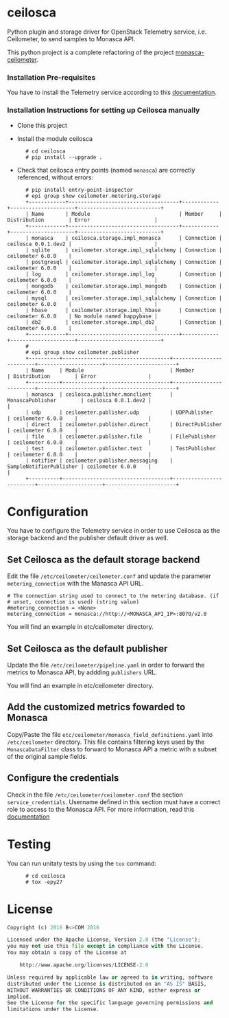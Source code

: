 ceilosca
========

Python plugin and storage driver for OpenStack Telemetry service, i.e. 
Ceilometer, to send samples to Monasca API.

This python project is a complete refactoring of the project 
[monasca-ceilometer](https://github.com/openstack/monasca-ceilometer).

### Installation Pre-requisites
You have to install the Telemetry service according to this
[documentation](http://docs.openstack.org/mitaka/install-guide-ubuntu/ceilometer-install.html). 

### Installation Instructions for setting up Ceilosca manually

- Clone this project

- Install the module ceilosca
```shell
      # cd ceilosca
      # pip install --upgrade .
```

- Check that ceilosca entry points (named ``monasca``) are correctly referenced, 
without errors:

```shell
      # pip install entry-point-inspector
      # epi group show ceilometer.metering.storage
      +------------+------------------------------------+------------+---------------------+---------------------------+
      | Name       | Module                             | Member     | Distribution        | Error                     |
      +------------+------------------------------------+------------+---------------------+---------------------------+
      | monasca    | ceilosca.storage.impl_monasca      | Connection | ceilosca 0.0.1.dev2 |                           |
      | sqlite     | ceilometer.storage.impl_sqlalchemy | Connection | ceilometer 6.0.0    |                           |
      | postgresql | ceilometer.storage.impl_sqlalchemy | Connection | ceilometer 6.0.0    |                           |
      | log        | ceilometer.storage.impl_log        | Connection | ceilometer 6.0.0    |                           |
      | mongodb    | ceilometer.storage.impl_mongodb    | Connection | ceilometer 6.0.0    |                           |
      | mysql      | ceilometer.storage.impl_sqlalchemy | Connection | ceilometer 6.0.0    |                           |
      | hbase      | ceilometer.storage.impl_hbase      | Connection | ceilometer 6.0.0    | No module named happybase |
      | db2        | ceilometer.storage.impl_db2        | Connection | ceilometer 6.0.0    |                           |
      +------------+------------------------------------+------------+---------------------+---------------------------+
      #
      # epi group show ceilometer.publisher
      +----------+-----------------------------------+-------------------------+---------------------+-----------------------+
      | Name     | Module                            | Member                  | Distribution        | Error                 |
      +----------+-----------------------------------+-------------------------+---------------------+-----------------------+
      | monasca  | ceilosca.publisher.monclient      | MonascaPublisher        | ceilosca 0.0.1.dev2 |                       |
      | udp      | ceilometer.publisher.udp          | UDPPublisher            | ceilometer 6.0.0    |                       |
      | direct   | ceilometer.publisher.direct       | DirectPublisher         | ceilometer 6.0.0    |                       |
      | file     | ceilometer.publisher.file         | FilePublisher           | ceilometer 6.0.0    |                       |
      | test     | ceilometer.publisher.test         | TestPublisher           | ceilometer 6.0.0    |                       |
      | notifier | ceilometer.publisher.messaging    | SampleNotifierPublisher | ceilometer 6.0.0    |                       |
      +----------+-----------------------------------+-------------------------+---------------------+-----------------------+
```


# Configuration
You have to configure the Telemetry service in order to use Ceilosca as the 
storage backend and the publisher default driver as well.

## Set Ceilosca as the default storage backend
Edit the file ``/etc/ceilometer/ceilometer.conf`` and update the parameter
``metering_connection`` with the Manasca API URL.

```shell
# The connection string used to connect to the metering database. (if
# unset, connection is used) (string value)
#metering_connection = <None>
metering_connection = monasca://http://<MONASCA_API_IP>:8070/v2.0

```

You will find an example in etc/ceilometer directory.

## Set Ceilosca as the default publisher
Update the file ``/etc/ceilometer/pipeline.yaml`` in order to forward the
metrics to Monasca API, by addding ``publishers`` URL.

You will find an example in etc/ceilometer directory.

## Add the customized metrics fowarded to Monasca
Copy/Paste the file ``etc/ceilometer/monasca_field_definitions.yaml`` into 
``/etc/ceilometer`` directory. This file contains filtering keys used by the
``MonascaDataFilter`` class to forward to Monasca API a metric with a subset
of the original sample fields.

## Configure the credentials
Check in the file ``/etc/ceilometer/ceilometer.conf`` the section
 ``service_credentials``. Username defined in this section must have a correct 
 role to access to the Monasca API. For more information, read this 
 [documentation](http://docs.openstack.org/admin-guide/identity-concepts.html)

# Testing
You can run unitaty tests by using the ``tox`` command:
```shell
      # cd ceilosca
      # tox -epy27
```

# License

```python
Copyright (c) 2016 B<>COM 2016

Licensed under the Apache License, Version 2.0 (the "License");
you may not use this file except in compliance with the License.
You may obtain a copy of the License at

    http://www.apache.org/licenses/LICENSE-2.0

Unless required by applicable law or agreed to in writing, software
distributed under the License is distributed on an "AS IS" BASIS,
WITHOUT WARRANTIES OR CONDITIONS OF ANY KIND, either express or
implied.
See the License for the specific language governing permissions and
limitations under the License.
```
